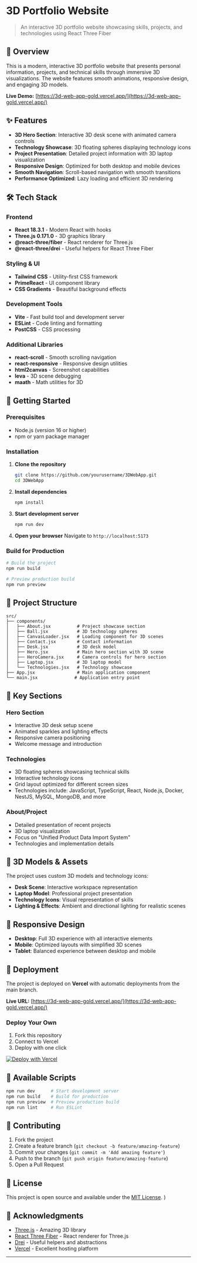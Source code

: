 # 3D Portfolio Website

> An interactive 3D portfolio website showcasing skills, projects, and technologies using React Three Fiber

## 🌟 Overview

This is a modern, interactive 3D portfolio website that presents personal information, projects, and technical skills through immersive 3D visualizations. The website features smooth animations, responsive design, and engaging 3D models.

**Live Demo:** [https://3d-web-app-gold.vercel.app/](https://3d-web-app-gold.vercel.app/)

## ✨ Features

- **3D Hero Section**: Interactive 3D desk scene with animated camera controls
- **Technology Showcase**: 3D floating spheres displaying technology icons
- **Project Presentation**: Detailed project information with 3D laptop visualization
- **Responsive Design**: Optimized for both desktop and mobile devices
- **Smooth Navigation**: Scroll-based navigation with smooth transitions
- **Performance Optimized**: Lazy loading and efficient 3D rendering

## 🛠️ Tech Stack

### Frontend

- **React 18.3.1** - Modern React with hooks
- **Three.js 0.171.0** - 3D graphics library
- **@react-three/fiber** - React renderer for Three.js
- **@react-three/drei** - Useful helpers for React Three Fiber

### Styling & UI

- **Tailwind CSS** - Utility-first CSS framework
- **PrimeReact** - UI component library
- **CSS Gradients** - Beautiful background effects

### Development Tools

- **Vite** - Fast build tool and development server
- **ESLint** - Code linting and formatting
- **PostCSS** - CSS processing

### Additional Libraries

- **react-scroll** - Smooth scrolling navigation
- **react-responsive** - Responsive design utilities
- **html2canvas** - Screenshot capabilities
- **leva** - 3D scene debugging
- **maath** - Math utilities for 3D

## 🚀 Getting Started

### Prerequisites

- Node.js (version 16 or higher)
- npm or yarn package manager

### Installation

1. **Clone the repository**

   ```bash
   git clone https://github.com/yourusername/3DWebApp.git
   cd 3DWebApp
   ```

2. **Install dependencies**

   ```bash
   npm install
   ```

3. **Start development server**

   ```bash
   npm run dev
   ```

4. **Open your browser**
   Navigate to `http://localhost:5173`

### Build for Production

```bash
# Build the project
npm run build

# Preview production build
npm run preview
```

## 📁 Project Structure

```
src/
├── components/
│   ├── About.jsx          # Project showcase section
│   ├── Ball.jsx           # 3D technology spheres
│   ├── CanvasLoader.jsx   # Loading component for 3D scenes
│   ├── Contact.jsx        # Contact information
│   ├── Desk.jsx           # 3D desk model
│   ├── Hero.jsx           # Main hero section with 3D scene
│   ├── HeroCamera.jsx     # Camera controls for hero section
│   ├── Laptop.jsx         # 3D laptop model
│   └── Technologies.jsx   # Technology showcase
├── App.jsx                # Main application component
└── main.jsx              # Application entry point
```

## 🎯 Key Sections

### Hero Section

- Interactive 3D desk setup scene
- Animated sparkles and lighting effects
- Responsive camera positioning
- Welcome message and introduction

### Technologies

- 3D floating spheres showcasing technical skills
- Interactive technology icons
- Grid layout optimized for different screen sizes
- Technologies include: JavaScript, TypeScript, React, Node.js, Docker, NestJS, MySQL, MongoDB, and more

### About/Project

- Detailed presentation of recent projects
- 3D laptop visualization
- Focus on "Unified Product Data Import System"
- Technologies and implementation details

## 🎨 3D Models & Assets

The project uses custom 3D models and technology icons:

- **Desk Scene**: Interactive workspace representation
- **Laptop Model**: Professional project presentation
- **Technology Icons**: Visual representation of skills
- **Lighting & Effects**: Ambient and directional lighting for realistic scenes

## 📱 Responsive Design

- **Desktop**: Full 3D experience with all interactive elements
- **Mobile**: Optimized layouts with simplified 3D scenes
- **Tablet**: Balanced experience between desktop and mobile

## 🚀 Deployment

The project is deployed on **Vercel** with automatic deployments from the main branch.

**Live URL:** [https://3d-web-app-gold.vercel.app/](https://3d-web-app-gold.vercel.app/)

### Deploy Your Own

1. Fork this repository
2. Connect to Vercel
3. Deploy with one click

[![Deploy with Vercel](https://vercel.com/button)](https://vercel.com/new/clone?repository-url=https://github.com/yourusername/3DWebApp)

## 🔧 Available Scripts

```bash
npm run dev      # Start development server
npm run build    # Build for production
npm run preview  # Preview production build
npm run lint     # Run ESLint
```

## 🤝 Contributing

1. Fork the project
2. Create a feature branch (`git checkout -b feature/amazing-feature`)
3. Commit your changes (`git commit -m 'Add amazing feature'`)
4. Push to the branch (`git push origin feature/amazing-feature`)
5. Open a Pull Request

## 📄 License

This project is open source and available under the [MIT License](LICENSE).
)

## 🙏 Acknowledgments

- [Three.js](https://threejs.org/) - Amazing 3D library
- [React Three Fiber](https://docs.pmnd.rs/react-three-fiber) - React renderer for Three.js
- [Drei](https://docs.pmnd.rs/drei) - Useful helpers and abstractions
- [Vercel](https://vercel.com/) - Excellent hosting platform

---
